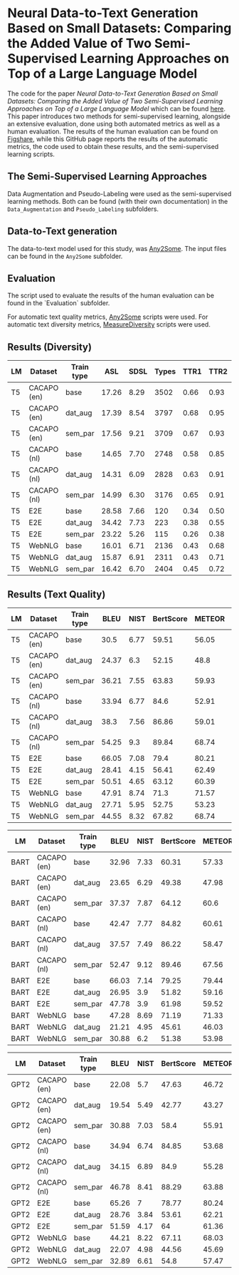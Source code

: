 # Neural Data-to-Text Generation Based on Small Datasets: Comparing the Added Value of Two Semi-Supervised Learning Approaches on Top of a Large Language Model

The code for the paper *Neural Data-to-Text Generation Based on Small Datasets: Comparing the Added Value of Two Semi-Supervised Learning Approaches on Top of a Large Language Model* which can be found [here](https://arxiv.org/pdf/2207.06839). This paper introduces two methods for semi-supervised learning, alongside an extensive evaluation, done using both automated metrics as well as a human evaluation. The results of the human evaluation can be found on [Figshare](https://figshare.com/s/3959076f2d69d1381ccc), while this GitHub page reports the results of the automatic metrics, the code used to obtain these results, and the semi-supervised learning scripts.

<h2>The Semi-Supervised Learning Approaches</h2>

Data Augmentation and Pseudo-Labeling were used as the semi-supervised learning methods. Both can be found (with their own documentation) in the `Data_Augmentation` and `Pseudo_Labeling` subfolders.

<h2>Data-to-Text generation</h2>

The data-to-text model used for this study, was [Any2Some](https://github.com/ThiagoCF05/Any2Some). The input files can be found in the `Any2Some` subfolder.

<h2>Evaluation</h2>
The script used to evaluate the results of the human evaluation can be found in the `Evaluation` subfolder.

For automatic text quality metrics, [Any2Some](https://github.com/ThiagoCF05/Any2Some) scripts were used.
For automatic text diversity metrics, [MeasureDiversity](https://github.com/evanmiltenburg/MeasureDiversity) scripts were used.

<h2>Results (Diversity)</h2>

| LM | Dataset     | Train type | ASL   | SDSL | Types | TTR1 | TTR2 | %Novel | Cov  | Nov  | Loc1 |
|----|-------------|------------|-------|------|-------|------|------|--------|------|------|------|
| T5 | CACAPO (en) | base       | 17.26 | 8.29 | 3502  | 0.66 | 0.93 | 98.24  | 0.58 | 0.20 | 0.53 |
| T5 | CACAPO (en) | dat_aug    | 17.39 | 8.54 | 3797  | 0.68 | 0.95 | 99.80  | 0.61 | 0.24 | 0.51 |
| T5 | CACAPO (en) | sem_par    | 17.56 | 9.21 | 3709  | 0.67 | 0.93 | 98.50  | 0.60 | 0.22 | 0.57 |
| T5 | CACAPO (nl) | base       | 14.65 | 7.70 | 2748  | 0.58 | 0.85 | 98.86  | 0.56 | 0.20 | 0.52 |
| T5 | CACAPO (nl) | dat_aug    | 14.31 | 6.09 | 2828  | 0.63 | 0.91 | 98.93  | 0.56 | 0.22 | 0.57 |
| T5 | CACAPO (nl) | sem_par    | 14.99 | 6.30 | 3176  | 0.65 | 0.91 | 93.54  | 0.64 | 0.24 | 0.66 |
| T5 | E2E         | base       | 28.58 | 7.66 | 120   | 0.34 | 0.50 | 100.00 | 0.11 | 0.00 | 0.11 |
| T5 | E2E         | dat_aug    | 34.42 | 7.73 | 223   | 0.38 | 0.55 | 100.00 | 0.16 | 0.03 | 0.10 |
| T5 | E2E         | sem_par    | 23.22 | 5.26 | 115   | 0.26 | 0.38 | 100.00 | 0.07 | 0.03 | 0.08 |
| T5 | WebNLG      | base       | 16.01 | 6.71 | 2136  | 0.43 | 0.68 | 79.78  | 0.69 | 0.02 | 0.69 |
| T5 | WebNLG      | dat_aug    | 15.87 | 6.91 | 2311  | 0.43 | 0.71 | 97.71  | 0.62 | 0.15 | 0.49 |
| T5 | WebNLG      | sem_par    | 16.42 | 6.70 | 2404  | 0.45 | 0.72 | 81.13  | 0.73 | 0.08 | 0.66 |

<h2>Results (Text Quality)</h2>

| LM | Dataset     | Train type | BLEU  | NIST | BertScore | METEOR | ROUGE-L |
|----|-------------|------------|-------|------|-----------|--------|---------|
| T5 | CACAPO (en) | base       | 30.5  | 6.77 | 59.51     | 56.05  | 51.34   |
| T5 | CACAPO (en) | dat_aug    | 24.37 | 6.3  | 52.15     | 48.8   | 45.89   |
| T5 | CACAPO (en) | sem_par    | 36.21 | 7.55 | 63.83     | 59.93  | 56.55   |
| T5 | CACAPO (nl) | base       | 33.94 | 6.77 | 84.6      | 52.91  | 51.97   |
| T5 | CACAPO (nl) | dat_aug    | 38.3  | 7.56 | 86.86     | 59.01  | 58.31   |
| T5 | CACAPO (nl) | sem_par    | 54.25 | 9.3  | 89.84     | 68.74  | 68.05   |
| T5 | E2E         | base       | 66.05 | 7.08 | 79.4      | 80.21  | 44.97   |
| T5 | E2E         | dat_aug    | 28.41 | 4.15 | 56.41     | 62.49  | 33.4    |
| T5 | E2E         | sem_par    | 50.51 | 4.65 | 63.12     | 60.39  | 38.48   |
| T5 | WebNLG      | base       | 47.91 | 8.74 | 71.3      | 71.57  | 59.88   |
| T5 | WebNLG      | dat_aug    | 27.71 | 5.95 | 52.75     | 53.23  | 45.33   |
| T5 | WebNLG      | sem_par    | 44.55 | 8.32 | 67.82     | 68.74  | 56.82   |

| LM   | Dataset     | Train type | BLEU  | NIST | BertScore | METEOR | ROUGE-L |
|------|-------------|------------|-------|------|-----------|--------|---------|
| BART | CACAPO (en) | base       | 32.96 | 7.33 | 60.31     | 57.33  | 52.34   |
| BART | CACAPO (en) | dat_aug    | 23.65 | 6.29 | 49.38     | 47.98  | 44.58   |
| BART | CACAPO (en) | sem_par    | 37.37 | 7.87 | 64.12     | 60.6   | 56.68   |
| BART | CACAPO (nl) | base       | 42.47 | 7.77 | 84.82     | 60.61  | 59.29   |
| BART | CACAPO (nl) | dat_aug    | 37.57 | 7.49 | 86.22     | 58.47  | 57      |
| BART | CACAPO (nl) | sem_par    | 52.47 | 9.12 | 89.46     | 67.56  | 66.46   |
| BART | E2E         | base       | 66.03 | 7.14 | 79.25     | 79.44  | 45.09   |
| BART | E2E         | dat_aug    | 26.95 | 3.9  | 51.82     | 59.16  | 32.22   |
| BART | E2E         | sem_par    | 47.78 | 3.9  | 61.98     | 59.52  | 39.57   |
| BART | WebNLG      | base       | 47.28 | 8.69 | 71.19     | 71.33  | 59.35   |
| BART | WebNLG      | dat_aug    | 21.21 | 4.95 | 45.61     | 46.03  | 39.51   |
| BART | WebNLG      | sem_par    | 30.88 | 6.2  | 51.38     | 53.98  | 44.13   |

| LM   | Dataset     | Train type | BLEU  | NIST | BertScore | METEOR | ROUGE-L |
|------|-------------|------------|-------|------|-----------|--------|---------|
| GPT2 | CACAPO (en) | base       | 22.08 | 5.7  | 47.63     | 46.72  | 41.87   |
| GPT2 | CACAPO (en) | dat_aug    | 19.54 | 5.49 | 42.77     | 43.27  | 40.01   |
| GPT2 | CACAPO (en) | sem_par    | 30.88 | 7.03 | 58.4      | 55.91  | 51.68   |
| GPT2 | CACAPO (nl) | base       | 34.94 | 6.74 | 84.85     | 53.68  | 52.95   |
| GPT2 | CACAPO (nl) | dat_aug    | 34.15 | 6.89 | 84.9      | 55.28  | 53.54   |
| GPT2 | CACAPO (nl) | sem_par    | 46.78 | 8.41 | 88.29     | 63.88  | 63.34   |
| GPT2 | E2E         | base       | 65.26 | 7    | 78.77     | 80.24  | 44.8    |
| GPT2 | E2E         | dat_aug    | 28.76 | 3.84 | 53.61     | 62.21  | 32.33   |
| GPT2 | E2E         | sem_par    | 51.59 | 4.17 | 64        | 61.36  | 40.11   |
| GPT2 | WebNLG      | base       | 44.21 | 8.22 | 67.11     | 68.03  | 56.88   |
| GPT2 | WebNLG      | dat_aug    | 22.07 | 4.98 | 44.56     | 45.69  | 39.66   |
| GPT2 | WebNLG      | sem_par    | 32.89 | 6.61 | 54.8      | 57.47  | 46.15   |
